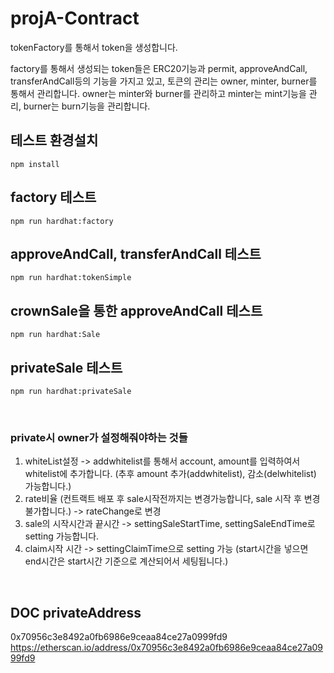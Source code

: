 # projA-Contract

tokenFactory를 통해서 token을 생성합니다.

factory를 통해서 생성되는 token들은 ERC20기능과 permit, approveAndCall, transferAndCall등의 기능을 가지고 있고,
토큰의 관리는 owner, minter, burner를 통해서 관리합니다. owner는 minter와 burner를 관리하고 minter는 mint기능을 관리, burner는 burn기능을 관리합니다.

## 테스트 환경설치

```
npm install
```

## factory 테스트

```
npm run hardhat:factory
```

## approveAndCall, transferAndCall 테스트

```
npm run hardhat:tokenSimple
```

## crownSale을 통한 approveAndCall 테스트

```
npm run hardhat:Sale
```


## privateSale 테스트

```
npm run hardhat:privateSale
```

<br>

### private시 owner가 설정해줘야하는 것들
1. whiteList설정 -> addwhitelist를 통해서 account, amount를 입력하여서 whitelist에 추가합니다. (추후 amount 추가(addwhitelist), 감소(delwhitelist) 가능합니다.)
2. rate비율 (컨트랙트 배포 후 sale시작전까지는 변경가능합니다, sale 시작 후 변경 불가합니다.) -> rateChange로 변경
3. sale의 시작시간과 끝시간 -> settingSaleStartTime, settingSaleEndTime로 setting 가능합니다.
4. claim시작 시간 -> settingClaimTime으로 setting 가능 (start시간을 넣으면 end시간은 start시간 기준으로 계산되어서 세팅됩니다.)

<br>

## DOC privateAddress
0x70956c3e8492a0fb6986e9ceaa84ce27a0999fd9
https://etherscan.io/address/0x70956c3e8492a0fb6986e9ceaa84ce27a0999fd9
